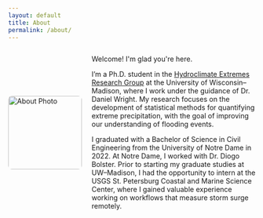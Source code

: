 ```yaml
---
layout: default
title: About
permalink: /about/
---
```


<div style="display: flex; align-items: center; gap: 20px;">
  <div style="flex-shrink: 0;">
    <img src='/assets/images/your-image.jpg' alt="About Photo" style="width: 150px; height: auto; border-radius: 8px;">
  </div>
  <div>
    <p>Welcome! I'm glad you're here.</p>
    <p>I’m a Ph.D. student in the <a href="https://her.cee.wisc.edu/">Hydroclimate Extremes Research Group</a> at the University of Wisconsin–Madison, where I work under the guidance of Dr. Daniel Wright. My research focuses on the development of statistical methods for quantifying extreme precipitation, with the goal of improving our understanding of flooding events.</p>
    <p>I graduated with a Bachelor of Science in Civil Engineering from the University of Notre Dame in 2022. At Notre Dame, I worked with Dr. Diogo Bolster. Prior to starting my graduate studies at UW–Madison, I had the opportunity to intern at the USGS St. Petersburg Coastal and Marine Science Center, where I gained valuable experience working on workflows that measure storm surge remotely.</p>
  </div>
</div>
